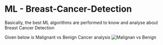 # ML - Breast-Cancer-Detection
Basically, the best ML algorithms are performed to know and analyse about Breast Cancer Detection


Given below is Malignant vs Benign Cancer analysis 
![Malignan vs Benign](https://user-images.githubusercontent.com/72164032/156599379-44c20cae-5bc6-4428-89d7-e36fccb2fe58.PNG)
